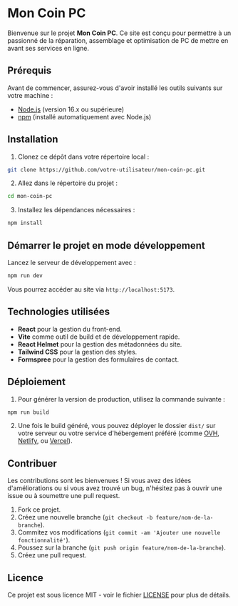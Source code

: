 # Mon Coin PC

Bienvenue sur le projet **Mon Coin PC**. Ce site est conçu pour permettre à un passionné de la réparation, assemblage et optimisation de PC de mettre en avant ses services en ligne.

## Prérequis

Avant de commencer, assurez-vous d'avoir installé les outils suivants sur votre machine :

- [Node.js](https://nodejs.org/) (version 16.x ou supérieure)
- [npm](https://www.npmjs.com/) (installé automatiquement avec Node.js)

## Installation

1. Clonez ce dépôt dans votre répertoire local :

```bash
git clone https://github.com/votre-utilisateur/mon-coin-pc.git
```

2. Allez dans le répertoire du projet :

```bash
cd mon-coin-pc
```

3. Installez les dépendances nécessaires :

```bash
npm install
```

## Démarrer le projet en mode développement

Lancez le serveur de développement avec :

```bash
npm run dev
```

Vous pourrez accéder au site via `http://localhost:5173`.

## Technologies utilisées

- **React** pour la gestion du front-end.
- **Vite** comme outil de build et de développement rapide.
- **React Helmet** pour la gestion des métadonnées du site.
- **Tailwind CSS** pour la gestion des styles.
- **Formspree** pour la gestion des formulaires de contact.

## Déploiement

1. Pour générer la version de production, utilisez la commande suivante :

```bash
npm run build
```

2. Une fois le build généré, vous pouvez déployer le dossier `dist/` sur votre serveur ou votre service d'hébergement préféré (comme [OVH](https://www.ovh.com/), [Netlify](https://www.netlify.com/), ou [Vercel](https://vercel.com/)).

## Contribuer

Les contributions sont les bienvenues ! Si vous avez des idées d'améliorations ou si vous avez trouvé un bug, n'hésitez pas à ouvrir une issue ou à soumettre une pull request.

1. Fork ce projet.
2. Créez une nouvelle branche (`git checkout -b feature/nom-de-la-branche`).
3. Commitez vos modifications (`git commit -am 'Ajouter une nouvelle fonctionnalité'`).
4. Poussez sur la branche (`git push origin feature/nom-de-la-branche`).
5. Créez une pull request.

## Licence

Ce projet est sous licence MIT - voir le fichier [LICENSE](./LICENSE) pour plus de détails.
